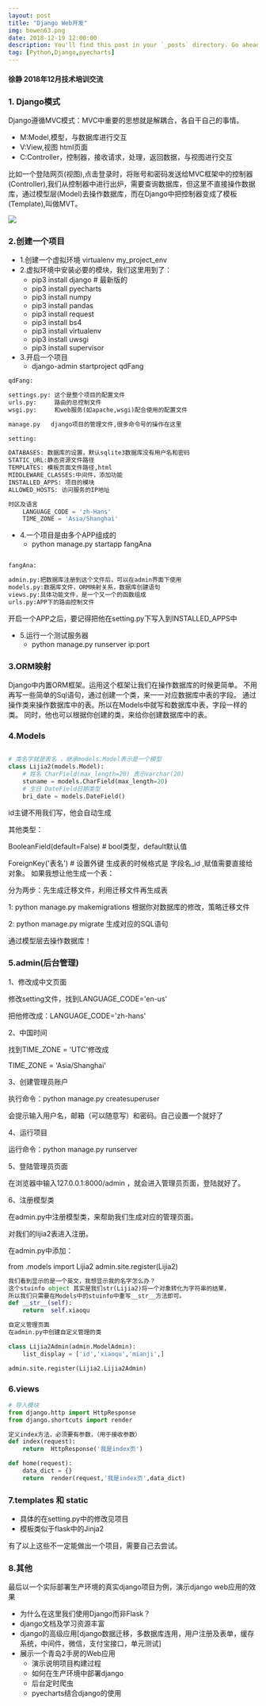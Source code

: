 ```yaml
---
layout: post
title: "Django Web开发"
img: bowen63.png
date: 2018-12-19 12:00:00 
description: You'll find this post in your `_posts` directory. Go ahead and edit it and re-build the site to see your changes. # Add post description (optional)
tag: [Python,Django,pyecharts]
---
```


#### 徐静 2018年12月技术培训交流

### 1. Django模式

Django遵循MVC模式：MVC中重要的思想就是解耦合，各自干自己的事情。

+ M:Model,模型，与数据库进行交互
+ V:View,视图 html页面
+ C:Controller，控制器，接收请求，处理，返回数据，与视图进行交互

比如一个登陆网页(视图),点击登录时，将账号和密码发送给MVC框架中的控制器(Controller),我们从控制器中进行出炉，需要查询数据库，但这里不直接操作数据库，通过模型层(Model)去操作数据库，而在Django中把控制器变成了模板(Template),叫做MVT。

![]({{site.url}}/assets/bowen63/django.jpg)


### 2.创建一个项目

+ 1.创建一个虚拟环境 virtualenv my_project_env
+ 2.虚拟环境中安装必要的模块，我们这里用到了：
  - pip3 install django # 最新版的
  - pip3 install pyecharts
  - pip3 install numpy
  - pip3 install pandas
  - pip3 install request
  - pip3 install bs4
  - pip3 install virtualenv
  - pip3 install uwsgi
  - pip3 install supervisor
+ 3.开启一个项目
  - django-admin startproject qdFang

```python
qdFang:

settings.py: 这个是整个项目的配置文件
urls.py:     路由的总控制文件
wsgi.py:     和web服务(如apache,wsgi)配合使用的配置文件

manage.py   django项目的管理文件,很多命令号的操作在这里

```

```python
setting:

DATABASES: 数据库的设置，默认sqlite3数据库没有用户名和密码
STATIC_URL:静态资源文件路径
TEMPLATES: 模板页面文件路径,html
MIDDLEWARE_CLASSES:中间件，添加功能
INSTALLED_APPS: 项目的模块
ALLOWED_HOSTS: 访问服务的IP地址

时区及语言
	LANGUAGE_CODE = 'zh-Hans'
	TIME_ZONE = 'Asia/Shanghai'

```

+ 4.一个项目是由多个APP组成的
  - python manage.py startapp fangAna

```python

fangAna:

admin.py:把数据库注册到这个文件后，可以在admin界面下使用
models.py:数据库文件，ORM映射关系，数据库创建语句
views.py:具体功能文件，是一个又一个的函数组成
urls.py:APP下的路由控制文件

```
开启一个APP之后，要记得把他在setting.py下写入到INSTALLED_APPS中

+ 5.运行一个测试服务器
  - python manage.py runserver ip:port

### 3.ORM映射

Django中内置ORM框架。运用这个框架让我们在操作数据库的时候更简单。
不用再写一些简单的Sql语句，通过创建一个类，来一一对应数据库中表的字段。
通过操作类来操作数据库中的表。所以在Models中就写和数据库中表，字段一样的类。
同时，他也可以根据你创建的类，来给你创建数据库中的表。

### 4.Models

```python

# 类名字就是表名 ，继承models.Model表示是一个模型
class Lijia2(models.Model):
    # 姓名 CharField(max_length=20) 表示varchar(20)
    stuname = models.CharField(max_length=20)
    # 生日 DateField日期类型
    bri_date = models.DateField()
```

id主键不用我们写，他会自动生成

其他类型：

BooleanField(default=False) # bool类型，default默认值

ForeignKey('表名') # 设置外键 生成表的时候格式是  字段名_id ,赋值需要直接给对象。
如果我想让他生成一个表：

分为两步：先生成迁移文件，利用迁移文件再生成表

1: python manage.py makemigrations 根据你对数据库的修改，策略迁移文件

2: python manage.py migrate  生成对应的SQL语句

通过模型层去操作数据库！

### 5.admin(后台管理)

1、修改成中文页面

修改setting文件，找到LANGUAGE_CODE='en-us'

把他修改成：LANGUAGE_CODE='zh-hans'

2、中国时间

找到TIME_ZONE = 'UTC'修改成

TIME_ZONE = 'Asia/Shanghai'

3、创建管理员账户

执行命令：python manage.py createsuperuser

会提示输入用户名，邮箱（可以随意写）和密码。自己设置一个就好了

4、运行项目

运行命令：python manage.py runserver

5、登陆管理员页面

在浏览器中输入127.0.0.1:8000/admin ，就会进入管理员页面，登陆就好了。

6、注册模型类

在admin.py中注册模型类，来帮助我们生成对应的管理页面。

对我们的lijia2表进入注册。

在admin.py中添加：

from .models import Lijia2
admin.site.register(Lijia2)

```python
我们看到显示的是一个英文，我想显示我的名字怎么办？
这个stuinfo object 其实是我们str(Lijia2)将一个对象转化为字符串的结果，
所以我们只需要在Models中的stuinfo中重写__str__方法即可。
def __str__(self):
    return  self.xiaoqu

自定义管理页面
在admin.py中创建自定义管理的类

class Lijia2Admin(admin.ModelAdmin):
	list_display = ['id','xiaoqu','mianji',]

admin.site.register(Lijia2.Lijia2Admin)

```

### 6.views

```python
# 导入模块
from django.http import HttpResponse
from django.shortcuts import render

定义index方法，必须要有参数，（用于接收参数）
def index(request):
    return  HttpResponse('我是index页')

def home(request):
	data_dict = {}
    return  render(request,'我是index页',data_dict)

```

### 7.templates 和 static

+ 具体的在setting.py中的修改见项目
+ 模板类似于flask中的Jinja2

有了以上这些不一定能做出一个项目，需要自己去尝试。


### 8.其他

最后以一个实际部署生产环境的真实django项目为例，演示django web应用的效果

+ 为什么在这里我们使用Django而非Flask？
+ django文档及学习资源丰富
+ django的高级应用[django数据迁移，多数据库连用，用户注册及表单，缓存系统，中间件，微信，支付宝接口，单元测试]
+ 展示一个青岛2手房的Web应用
	- 演示说明项目构建过程
	- 如何在生产环境中部署django
	- 后台定时爬虫
	- pyecharts结合django的使用